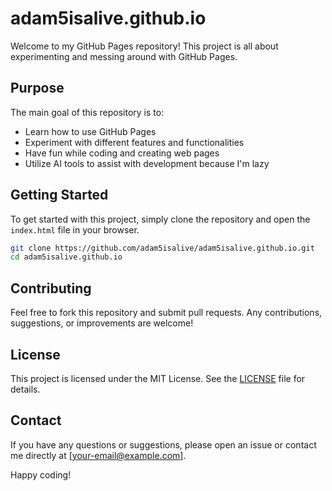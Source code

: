 # adam5isalive.github.io

Welcome to my GitHub Pages repository! This project is all about experimenting and messing around with GitHub Pages.

## Purpose

The main goal of this repository is to:

- Learn how to use GitHub Pages
- Experiment with different features and functionalities
- Have fun while coding and creating web pages
- Utilize AI tools to assist with development because I'm lazy

## Getting Started

To get started with this project, simply clone the repository and open the `index.html` file in your browser.

```bash
git clone https://github.com/adam5isalive/adam5isalive.github.io.git
cd adam5isalive.github.io
```

## Contributing

Feel free to fork this repository and submit pull requests. Any contributions, suggestions, or improvements are welcome!

## License

This project is licensed under the MIT License. See the [LICENSE](LICENSE) file for details.

## Contact

If you have any questions or suggestions, please open an issue or contact me directly at [your-email@example.com].

Happy coding!